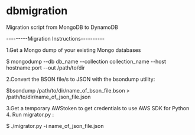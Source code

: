 # dbmigration
Migration script from MongoDB to DynamoDB

---------Migration Instructions----------

1.Get a Mongo dump of your existing Mongo databases

$ mongodump --db db_name --collection collection_name --host hostname:port --out /path/to/dir

2.Convert the BSON file/s to JSON with the bsondump utility:

$bsondump /path/to/dir/name_of_bson_file.bson > /path/to/dir/name_of_json_file.json

3.Get a temporary AWStoken to get credentials to use AWS SDK for Python
4. Run migrator.py :

$ ./migrator.py -i name_of_json_file.json

